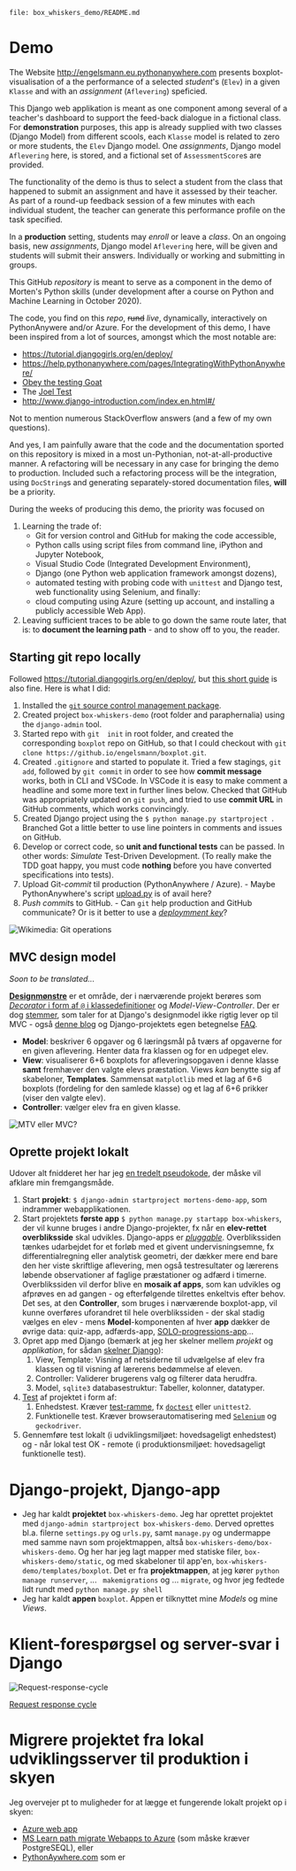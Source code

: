 `file: box_whiskers_demo/README.md`
# Demo
The Website <http://engelsmann.eu.pythonanywhere.com>
presents boxplot-visualisation of a the performance of 
a selected *student*'s (`Elev`) in a given `Klasse` and
with an *assignment* (`Aflevering`) speficied.

This Django web applikation is meant as one component among several of a
teacher's dashboard to support the feed-back dialogue in a fictional class.
For **demonstration** purposes, this app is already supplied with two classes (Django Model) 
from different scools, each `Klasse` model is related to zero or more students, 
the `Elev` Django model. One *assignments*, Django model `Aflevering` here,
is stored, and a fictional set of `AssessmentScore`s are provided.

The functionality of the demo is thus to select a student from the class 
that happened to submit an assignment and have it assessed by their teacher.
As part of a round-up feedback session of a few minutes with each individual student,
the teacher can generate this performance profile on the task specified.

In a **production** setting, students may *enroll* or leave a *class*.
On an ongoing basis, new *assignments*, Django model `Aflevering` here,
will be given and students will submit their answers.
Individually or working and submitting in groups.

This GitHub *repository* is meant to serve as a component in the demo 
of Morten's Python skills 
(under development after a course on Python and Machine Learning in October 2020).

The code, you find on this *repo*, ~~rund~~ *live*, dynamically, interactively
on PythonAnywere and/or Azure.
For the development of this demo, I have been inspired from a lot of sources,
amongst which the most notable are:

- https://tutorial.djangogirls.org/en/deploy/
- https://help.pythonanywhere.com/pages/IntegratingWithPythonAnywhere/
- [Obey the testing Goat](http://www.obeythetestinggoat.com/book/part1.harry.html)
- The [Joel Test](https://www.joelonsoftware.com/2000/08/09/the-joel-test-12-steps-to-better-code/)
- http://www.django-introduction.com/index.en.html#/

Not to mention numerous StackOverflow answers (and a few of my own questions).

And yes, I am painfully aware that the code and the documentation 
sported on this repository is mixed in a most un-Pythonian, 
not-at-all-productive manner.
A refactoring will be necessary in any case for bringing the demo to production.
Included such a refactoring process will be the integration, using `DocString`s
and generating separately-stored documentation files, **will** be a priority.

During the weeks of producing this demo, the priority was focused on
1. Learning the trade of:
   - Git for version control and GitHub for making the code accessible, 
   - Python calls using script files from command line, 
     iPython and Jupyter Notebook,
   - Visual Studio Code (Integrated Development Environment),
   - Django (one Python web application framework amongst dozens),
   - automated testing with probing code with `unittest` and Django test, 
     web functionality using Selenium, and finally:
   - cloud computing using Azure (setting up account, 
     and installing a publicly accessible Web App).
1. Leaving sufficient traces to be able to go down the same route later,
   that is: to **document the learning path** - and 
   to show off to you, the reader.

## Starting git repo locally
Followed <https://tutorial.djangogirls.org/en/deploy/>, but
[this short guide](https://rogerdudler.github.io/git-guide/)
is also fine. Here is what I did:
1. Installed the
   [`git` source control management package](https://git-scm.com/).
1. Created project `box-whiskers-demo` (root folder and paraphernalia)
   using the `django-admin` tool.
1. Started repo with `git  init` in root folder,
   and created the corresponding `boxplot` repo on GitHub, so that I could 
   checkout with `git clone https://github.io/engelsmann/boxplot.git`.
1. Created `.gitignore` and started to populate it.
   Tried a few stagings, `git add`, followed by  `git commit` in order to see
   how **commit message** works, both in CLI and VSCode.
   In VSCode it is easy to make comment a headline and some more text in further lines below.
   Checked that GitHub was appropriately updated on `git push`,
   and tried to use **commit URL** in GitHub comments, which works convincingly.
1. Created Django project using the `$ python manage.py startproject `.
   Branched Got a little better to use line pointers in comments and issues on GitHub.
1. Develop or correct code, so **unit and functional tests** can be passed.
   In other words: *Simulate* Test-Driven Development.
   (To really make the TDD goat happy, you must code **nothing**
   before you have converted specifications into tests).
1. Upload Git-*commit* til production (PythonAnywhere / Azure). - Maybe
   PythonAnywhere's script 
   [upload.py](https://github.com/pythonanywhere/upload-website/blob/master/upload.py)
   is of avail here?
1. *Push commit*s to GitHub. - Can `git` help production and GitHub communicate?
   Or is it better to use a
   [*deploymment key*](https://docs.github.com/en/free-pro-team@latest/developers/overview/managing-deploy-keys#deploy-keys)?

![Wikimedia: Git operations](https://upload.wikimedia.org/wikipedia/commons/thumb/d/d8/Git_operations.svg/500px-Git_operations.svg.png "Wikimedia: Git operations")

## MVC design model
*Soon to be translated...*

[**Designmønstre**](https://en.wikipedia.org/wiki/Software_design_pattern)
er et område, der i nærværende projekt berøres som 
[*Decorator* i form af `@` i klassedefinitioner](https://realpython.com/primer-on-python-decorators/)
og *Model-View-Controller*.
Der er dog [stemmer](https://djangobook.com/mdj2-django-structure/),
som taler for at Django's designmodel ikke rigtig lever op til MVC - også
[denne blog](https://medium.com/shecodeafrica/understanding-the-mvc-pattern-in-django-edda05b9f43f)
og Django-projektets egen betegnelse
[FAQ](https://docs.djangoproject.com/en/3.1/faq/general/#django-appears-to-be-a-mvc-framework-but-you-call-the-controller-the-view-and-the-view-the-template-how-come-you-don-t-use-the-standard-names).
- **Model**: beskriver 6 opgaver og 6 læringsmål på tværs af
  opgaverne for en given aflevering.
  Henter data fra klassen og for en udpeget elev.
- **View**: visualiserer 6+6 boxplots for afleveringsopgaven 
  i denne klasse **samt** fremhæver den valgte elevs præstation.
  Views *kan* benytte sig af skabeloner, **Templates**.
  Sammensat `matplotlib` med et lag af 6+6 boxplots (fordeling for den samlede klasse)
  og et lag af 6+6 prikker (viser den valgte elev).
- **Controller**: vælger elev fra en given klasse.

![MTV eller MVC?](https://miro.medium.com/max/500/1*pHlF3KufWwX7svv4Mv4Frg.jpeg "https://medium.com/shecodeafrica/understanding-the-mvc-pattern-in-django")

## Oprette projekt lokalt
Udover alt fnidderet her har jeg
[en tredelt pseudokode](box_whiskers_demo/pseudocode/step1.md),
der måske vil afklare min fremgangsmåde.

1. Start **projekt**: `$ django-admin startproject mortens-demo-app`, 
   som indrammer webapplikationen.
1. Start projektets **første app** `$ python manage.py startapp box-whiskers`, 
   der vil kunne bruges i andre Django-projekter, 
   fx når en **elev-rettet overbliksside** skal udvikles.
   Django-apps er 
   [*pluggable*](https://docs.djangoproject.com/en/3.1/intro/tutorial01/#creating-the-polls-app).
   Overblikssiden tænkes udarbejdet for et forløb med et givent undervisningsemne,
   fx differentialregning eller analytisk geometri,
   der dækker mere end bare den her viste skriftlige aflevering,
   men også testresultater og lærerens løbende observationer af
   faglige præstationer og adfærd i timerne.
   Overblikssiden vil derfor blive en **mosaik af apps**,
   som kan udvikles og afprøves en ad gangen - og efterfølgende
   tilrettes enkeltvis efter behov.
   Det ses, at den **Controller**, som bruges i nærværende boxplot-app, 
   vil kunne overføres uforandret til hele overblikssiden - der skal stadig vælges en elev -
   mens **Model**-komponenten af hver **app** dækker de øvrige data: quiz-app, adfærds-app, 
   [SOLO-progressions-app](https://trello.com/b/gJnFeRt6/solo-i-forl%C3%B8b)...
1. Opret app med Django (bemærk at jeg her skelner 
   mellem *projekt* og *applikation*, for sådan 
   [skelner Django](https://docs.djangoproject.com/en/3.0/ref/applications/#projects-and-applications)):
   1. View, Template: Visning af netsiderne til udvælgelse af elev fra klassen og 
      til visning af lærerens bedømmelse af eleven.
   1. Controller: Validerer brugerens valg og filterer data herudfra.
   1. Model, `sqlite3` databasestruktur: Tabeller, kolonner, datatyper.
1. [Test](https://wiki.python.org/moin/PythonTestingToolsTaxonomy)
   af projektet i form af:
   1. Enhedstest. Kræver [test-ramme](https://realpython.com/python-testing/), fx 
      [`doctest`](https://docs.python.org/3/library/doctest.html)
      eller `unittest2`.
   1. Funktionelle test. 
      Kræver browserautomatisering med 
     [`Selenium`](http://www.testingit.dk/testautomatisering/selenium/) 
     og `geckodriver`.
1. Gennemføre test lokalt (i udviklingsmiljøet: hovedsageligt enhedstest) 
   og - når lokal test OK - remote 
   (i produktionsmiljøet: hovedsageligt funktionelle test). 

# Django-projekt, Django-app
- Jeg har kaldt **projektet** `box-whiskers-demo`.
  Jeg har oprettet projektet med `django-admin startproject box-whiskers-demo`. 
  Derved oprettes bl.a. filerne `settings.py` og `urls.py`, samt `manage.py` og
  undermappe med samme navn som projektmappen, altså `box-whiskers-demo/box-whiskers-demo`.
  Og her har jeg lagt mapper med statiske filer, `box-whiskers-demo/static`,
  og med skabeloner til app'en, `box-whiskers-demo/templates/boxplot`.
  Det er fra **projektmappen**, at jeg kører `python manage runserver`, ... ` makemigrations` og ... `migrate`, og hvor jeg fedtede lidt rundt med `python manage.py shell`
- Jeg har kaldt **appen** `boxplot`.
  Appen er tilknyttet mine *Models* og mine *Views*.
# Klient-forespørgsel og server-svar i Django
![Request-response-cycle](https://tas-dp-prod-media.s3.amazonaws.com/blog/reqresp.jpg)

[Request response cycle](https://www.technoarchsoftwares.com/blog/django-request-response-cycle/)

# Migrere projektet fra lokal udviklingsserver til produktion i skyen
Jeg overvejer pt to muligheder for at lægge et fungerende lokalt projekt
op i skyen:
- [Azure web app](https://docs.microsoft.com/da-dk/azure/app-service/tutorial-python-postgresql-app?tabs=bash%2Cclone)
- [MS Learn path migrate Webapps to Azure](https://docs.microsoft.com/da-dk/users/msignite2019/collections/nqzt3epm3q3p)
  (som måske kræver PostgreSEQL), eller
- [PythonAywhere.com](PythonAywhere.com)
  som er 